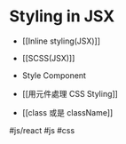 # Styling in JSX
- [[Inline styling(JSX)]]
- [[SCSS(JSX)]]
- Style Component

- [[用元件處理 CSS Styling]]
- [[class 或是 className]]


#js/react #js #css 